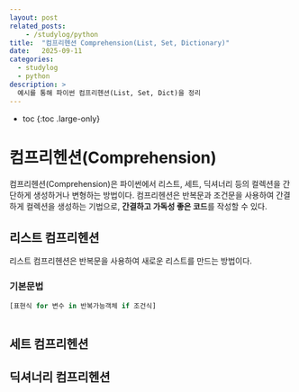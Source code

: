 ```yaml
---
layout: post
related_posts:
    - /studylog/python
title:  "컴프리헨션 Comprehension(List, Set, Dictionary)"
date:   2025-09-11
categories:
  - studylog
  - python
description: >
  예시를 통해 파이썬 컴프리헨션(List, Set, Dict)을 정리
---
```

* toc
{:toc .large-only}

# 컴프리헨션(Comprehension)
컴프리헨션(Comprehension)은 파이썬에서 리스트, 세트, 딕셔너리 등의 컬렉션을 간단하게 생성하거나 변형하는 방법이다. 컴프리헨션은 반복문과 조건문을 사용하여 간결하게 컬렉션을 생성하는 기법으로, **간결하고 가독성 좋은 코드**를 작성할 수 있다.
## 리스트 컴프리헨션
리스트 컴프리헨션은 반복문을 사용하여 새로운 리스트를 만드는 방법이다.
### 기본문법
```python
[표현식 for 변수 in 반복가능객체 if 조건식]
```

```python

```
## 세트 컴프리헨션

## 딕셔너리 컴프리헨션